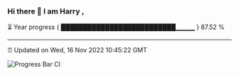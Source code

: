 ### Hi there 👋 I am Harry , 

⏳ Year progress { ██████████████████████████▁▁▁▁ } 87.52 %

---

⏰ Updated on Wed, 16 Nov 2022 10:45:22 GMT

![Progress Bar CI](https://github.com/duykhang68/duykhang68/workflows/Progress%20Bar%20CI/badge.svg)
